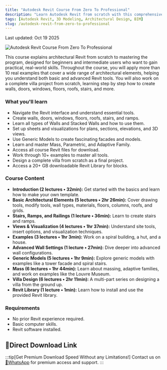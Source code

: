```yaml
---
title: "Autodesk Revit Course From Zero To Professional"
description: "Learn Autodesk Revit from scratch with this comprehensive course covering everything from basic tools to designing a full villa. Includes 10+ examples and a 20+ GB Revit Blocks Library."
tags: [Autodesk Revit, 3D Modeling, Architectural Design, BIM]
slug: /autodesk-revit-from-zero-to-professional
---
```


Last updated: Oct 19 2025

![Autodesk Revit Course From Zero To Professional](https://img-c.udemycdn.com/course/750x422/6853897_a3a4_3.jpg)

This course explains architectural Revit from scratch to mastering the program, designed for beginners and intermediate users who want to gain practical, real-world skills. Throughout the course, you will apply more than 10 real examples that cover a wide range of architectural elements, helping you understand both basic and advanced Revit tools. You will also work on a complete villa project from scratch, learning step by step how to create walls, doors, windows, floors, roofs, stairs, and more.

### What you'll learn

- Navigate the Revit interface and understand essential tools.
- Create walls, doors, windows, floors, roofs, stairs, and ramps.
- Learn all types of Walls and Stacked Walls and how to use them.
- Set up sheets and visualizations for plans, sections, elevations, and 3D views.
- Use Generic Models to create fascinating facades and models.
- Learn and master Mass, Parametric, and Adaptive Family.
- Access all course Revit files for download.
- Work through 10+ examples to master all tools.
- Design a complete villa from scratch as a final project.
- Access a 20+ GB downloadable Revit Library for blocks.

### Course Content

- **Introduction (2 lectures • 32min):** Get started with the basics and learn how to make your own template.
- **Basic Architectural Elements (5 lectures • 2hr 26min):** Cover drawing tools, modify tools, wall types, materials, floors, columns, roofs, and grids.
- **Stairs, Ramps, and Railings (1 lecture • 36min):** Learn to create stairs and ramps.
- **Views & Visualization (4 lectures • 1hr 37min):** Understand site tools, insert options, and visualization techniques.
- **Examples (3 lectures • 1hr 3min):** Work on a spiral building, a hut, and a house.
- **Advanced Wall Settings (1 lecture • 27min):** Dive deeper into advanced wall configurations.
- **Generic Models (5 lectures • 1hr 9min):** Explore generic models with examples like a tower facade and spiral stairs.
- **Mass (6 lectures • 1hr 44min):** Learn about massing, adaptive families, and work on examples like the Louvre Museum.
- **Villa Design (6 lectures • 2hr 11min):** A multi-part series on designing a villa from the ground up.
- **Revit Library (1 lecture • 1min):** Learn how to install and use the provided Revit library.

### Requirements

- No prior Revit experience required.
- Basic computer skills.
- Revit software installed.

## 🚀Direct Download Link
:::tip[Get Premium Download Speed Without any Limitations!]
Contact us on [💬WhatsApp](https://wa.me/+8613237610083) for premium  access and support.
:::
